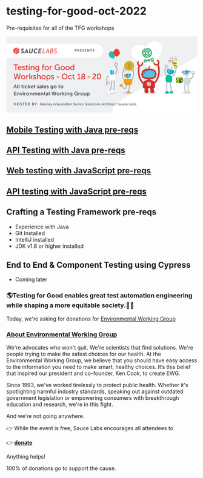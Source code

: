 # testing-for-good-oct-2022
Pre-requisites for all of the TFG workshops

<img src="tfg2022.png" alt="api-testing" width="900"/>

## [Mobile Testing with Java pre-reqs](https://github.com/eyaly/mobile-appium-java-workshop#setup)

## [API Testing with Java pre-reqs](https://mail-attachment.googleusercontent.com/attachment/u/0/?ui=2&ik=d165b816d4&attid=0.1&permmsgid=msg-f:1741391466190672969&th=182aaa4fed311449&view=att&disp=inline&saddbat=ANGjdJ-o2VdKlCpWwWWMhWio8FFbKwfhKjxkzr6vqzeXOsAxFf6JvydwS4Q4iQ9mESgyWWkfy-ZzKVYWQsowmFKp1ENQaMyUP7PH73gJtilmAM2zLXo7xNFPqZOVLGCEfCgIzzA-oNg81bXMRVyBiV6wgjxjpn8iSxsyIBa9kU6K5rKx_yW-zZF1DefuUKdrDofGnfy_jWEUiBnfik2kZaIhmsskWGQwx6-9dm8axgjkLWCEfYOKcwDw62CjjTl4xOjl-sX9ojAqcuV8taOol2TohqC2PQKmNmgR-IMAggf3qU4WOP9McyyJIfjEuj_VjdV34V2mnODlMuQjIh6Bd2qhNnxLdT_cauWiY2aoJY9XFsAltliSsV77ZWb3Om9_f5nCNGu46sap2qfPX3rOgyNkezyLFD7HaCY3ZeJENMUcLXpjc66VRgcW4tooxK77PrvX2XfH73yiFAqSN5IKEvC8_FnHLbJ_odlKX0qprOQ1_jLUAucq2Yc6VQa2iUXPZdVn5ZqXWGo0oL2fE_fkr1Ek7lDAAZ-lxSqs8IB8T6qB9QXB-89PpiBJqGVuwocKhlG2LkDJEzOFOFwNhAHxDQHZoZgoIQwyvLILs7btiVoxB66nMYTFWDpGC2u-H4vHdPmPbAtLQWk1og0H5jqf5ikdgjxs9J4jbr64VhRLcVQjhuT6XpovorErbmKNZvOPRnYZ2KPAkmMd7M0w8kARVcdyekWjiOpNKr8EwGhJRgOoXHWJJ_P66syxMiLhFbBVdaaeclUtEDhcOHKQ1fUWXufRQlz_zS6NzwW0pNfjuI6RCVpmMBK6FZPDVzM5w3TAtAlo2Cf_GM1393g8YbeU)

## [Web testing with JavaScript pre-reqs](https://github.com/nadvolod/js-code/tree/master/web-testing-2022)

## [API testing with JavaScript pre-reqs](https://github.com/nadvolod/js-code/tree/master/api-testing-2022)

## Crafting a Testing Framework pre-reqs

- Experience with Java
- Git Installed
- IntelliJ installed
- JDK v1.8 or higher installed

## End to End & Component Testing using Cypress

- Coming later

### 🌎Testing for Good enables great test automation engineering while shaping a more equitable society.👩‍💻

Today, we're asking for donations for [Environmental Working Group](https://buy.stripe.com/9AQdU42lj9i7bHGcMN)

### [About Environmental Working Group](https://www.ewg.org/)

We're advocates who won't quit. We're scientists that find solutions. We're people trying to make the safest choices for our health. At the Environmental Working Group, we believe that you should have easy access to the information you need to make smart, healthy choices. It’s this belief that inspired our president and co-founder, Ken Cook, to create EWG.  

Since 1993, we've worked tirelessly to protect public health. Whether it's spotlighting harmful industry standards, speaking out against outdated government legislation or empowering consumers with breakthrough education and research, we're in this fight. 

And we're not going anywhere.

👉 While the event is free, Sauce Labs encourages all attendees to 

👉 **[donate](https://buy.stripe.com/9AQdU42lj9i7bHGcMN)** 

Anything helps! 

100% of donations go to support the cause.

